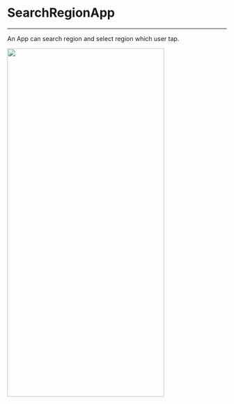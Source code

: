 # SearchRegionApp
---

An App can search region and select region which user tap.


<img width="360" height="800" src="https://imgur.com/a/5jap8El">
